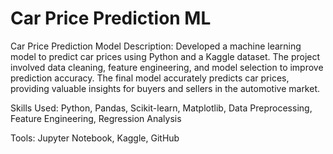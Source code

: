 # Car Price Prediction ML

Car Price Prediction Model
Description: Developed a machine learning model to predict car prices using Python and a Kaggle dataset. The project involved data cleaning, feature engineering, and model selection to improve prediction accuracy. The final model accurately predicts car prices, providing valuable insights for buyers and sellers in the automotive market.

Skills Used: Python, Pandas, Scikit-learn, Matplotlib, Data Preprocessing, Feature Engineering, Regression Analysis

Tools: Jupyter Notebook, Kaggle, GitHub
